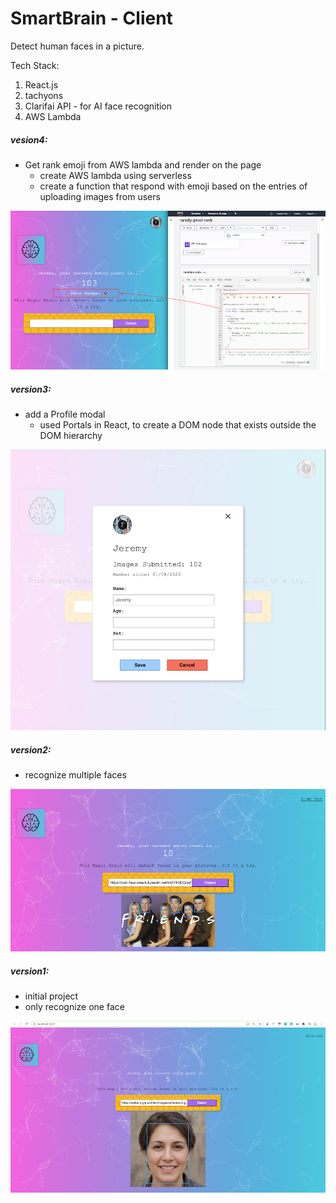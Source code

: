 # SmartBrain - Client
Detect human faces in a picture.



Tech Stack:

1. React.js
2. tachyons
3. Clarifai API - for AI face recognition
4. AWS Lambda

##### vesion4:

- Get rank emoji from AWS lambda and render on the page
  - create AWS lambda using serverless
  - create a function that respond with emoji based on the entries of uploading images from users

![4](demo_images/4.png)



##### version3:

- add a Profile modal
  - used Portals in React, to create a DOM node that exists outside the DOM hierarchy

![3](demo_images/3.png)

##### version2:

- recognize multiple faces

![2](demo_images/2.png)



##### version1: 

- initial project
- only recognize one face

![1](demo_images/1.png)